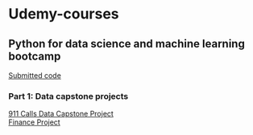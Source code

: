 # Udemy-courses
## Python for data science and machine learning bootcamp 
<a title="submitted code" href="https://github.com/SarahMestiri/Udemy-courses/tree/master/Python-for-DS-ML-Bootcamp"> Submitted code </a>
<h3> Part 1: Data capstone projects </h3>
<a title="911 Calls Data Capstone Project" href="https://github.com/SarahMestiri/Udemy-courses/blob/master/Python-for-DS-ML-Bootcamp/911%20Calls%20Data%20Capstone%20Project%20.ipynb"> 911 Calls Data Capstone Project</a> <br>
<a title="Finance Project" href="https://github.com/SarahMestiri/Udemy-courses/blob/master/Python-for-DS-ML-Bootcamp/Finance%20Project%20.ipynb"> Finance Project </a> <br>
